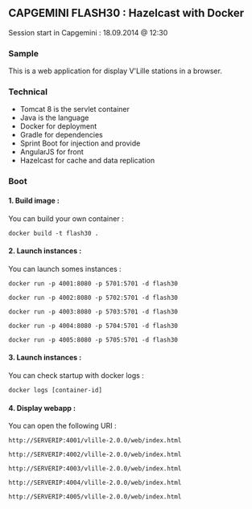 ## CAPGEMINI FLASH30 : Hazelcast with Docker ##
Session start in Capgemini : 18.09.2014 @ 12:30

### Sample
This is a web application for display V'Lille stations in a browser.

### Technical
* Tomcat 8 is the servlet container
* Java is the language
* Docker for deployment
* Gradle for dependencies
* Sprint Boot for injection and provide
* AngularJS for front
* Hazelcast for cache and data replication

### Boot

#### 1. Build image :
You can build your own container :

`docker build -t flash30 .`

#### 2. Launch instances :
You can launch somes instances :

`docker run -p 4001:8080 -p 5701:5701 -d flash30`

`docker run -p 4002:8080 -p 5702:5701 -d flash30`

`docker run -p 4003:8080 -p 5703:5701 -d flash30`

`docker run -p 4004:8080 -p 5704:5701 -d flash30`

`docker run -p 4005:8080 -p 5705:5701 -d flash30`

#### 3. Launch instances :
You can check startup with docker logs :


`docker logs [container-id]`

#### 4. Display webapp :
You can open the following URI :

`http://SERVERIP:4001/vlille-2.0.0/web/index.html`

`http://SERVERIP:4002/vlille-2.0.0/web/index.html`

`http://SERVERIP:4003/vlille-2.0.0/web/index.html`

`http://SERVERIP:4004/vlille-2.0.0/web/index.html`

`http://SERVERIP:4005/vlille-2.0.0/web/index.html`
